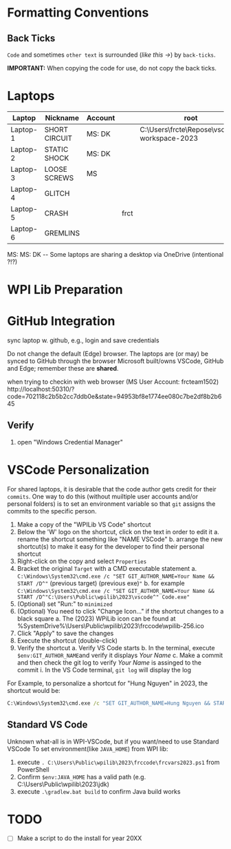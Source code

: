 # Formatting Conventions

## Back Ticks

`Code` and sometimes `other text` is surrounded (*like this ->*) by `back-ticks`.

**IMPORTANT:** When copying the code for use, do not copy the back ticks.


# Laptops
Laptop   | Nickname      | Account  |      | root
---      |---            |---       |---   |---
Laptop-1 | SHORT CIRCUIT | MS: DK   |      | C:\Users\frcte\Repose\vscode-workspace-2023
Laptop-2 | STATIC SHOCK  | MS: DK   |      |
Laptop-3 | LOOSE SCREWS  | MS       |      |
Laptop-4 | GLITCH        |          |      |
Laptop-5 | CRASH         |          | frct |
Laptop-6 | GREMLINS      |          |      |

MS:
MS: DK -- Some laptops are sharing a desktop via OneDrive (intentional ?!?)

# WPI Lib Preparation

# GitHub Integration
sync laptop w. github, e.g., login and save credentials

Do not change the default (Edge) browser.
The laptops are (or may) be synced to GitHub through the browser
Microsoft built/owns VSCode, GitHub and Edge; 
remember these are **shared**.

when trying to checkin with web browser (MS User Account: frcteam1502)
http://localhost:50310/?code=702118c2b5b2cc7ddb0e&state=94953bf8e1774ee080c7be2df8b2b645

## Verify
1. open "Windows Credential Manager"

# VSCode Personalization
For shared laptops, it is desirable that the code author gets credit for their `commits`.
One way to do this (without muiltiple user accounts and/or personal folders) is to set an environment
variable so that `git` assigns the commits to the specific person.

1. Make a copy of the "WPILib VS Code" shortcut
2. Below the 'W' logo on the shortcut, click on the text in order to edit it
    a. rename the shortcut something like "NAME VSCode"
    b. arrange the new shortcut(s) to make it easy for the developer to find their personal shortcut
2. Right-click on the copy and select `Properties`
2. Bracket the original `Target` with a CMD executable statement
    a. `C:\Windows\System32\cmd.exe /c "SET GIT_AUTHOR_NAME=Your Name && START /D^"` (previous target) (previous exe)`"`
    b. for example `C:\Windows\System32\cmd.exe /c "SET GIT_AUTHOR_NAME=Your Name && START /D^"C:\Users\Public\wpilib\2023\vscode^" Code.exe"`
3. (Optional) set "Run:" to `minimized`
3. (Optional) You need to click "Change Icon..." if the shortcut changes to a black square
    a. The (2023) WPiLib icon can be found at %SystemDrive%\Users\Public\wpilib\2023\frccode\wpilib-256.ico
3. Click "Apply" to save the changes
4. Execute the shortcut (double-click)
3. Verify the shortcut
    a. Verify VS Code starts
    b. In the terminal, execute `$env:GIT_AUTHOR_NAME`and verify it displays *Your Name*
    c. Make a commit and then check the git log to verify *Your Name* is assinged to the commit
        i. In the VS Code terminal, `git log` will display the log

For Example, to personalize a shortcut for "Hung Nguyen" in 2023, the shortcut would be:
```cmd
C:\Windows\System32\cmd.exe /c "SET GIT_AUTHOR_NAME=Hung Nguyen && START /D^"C:\Users\Public\wpilib\2023\vscode^" Code.exe"
```
## Standard VS Code
Unknown what-all is in WPI-VSCode, but if you want/need to use Standard VSCode
To set environment(like `JAVA_HOME`) from WPI lib:
1. execute `. C:\Users\Public\wpilib\2023\frccode\frcvars2023.ps1` from PowerShell
2. Confirm `$env:JAVA_HOME` has a valid path (e.g. C:\Users\Public\wpilib\2023\jdk)
3. execute `.\gradlew.bat build` to confirm Java build works

# TODO
* [ ] Make a script to do the install for year 20XX
